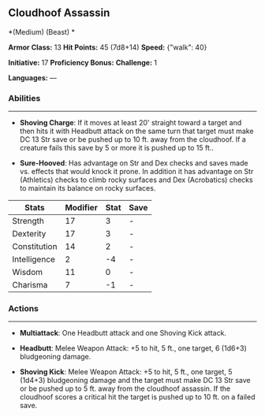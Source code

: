 ## Cloudhoof Assassin
*(Medium) (Beast) *

**Armor Class:** 13
**Hit Points:** 45 (7d8+14)
**Speed:** {"walk": 40}

**Initiative:** 17
**Proficiency Bonus:**
**Challenge:** 1

**Languages:** —

### Abilities
 --- 
- **Shoving Charge**: If it moves at least 20' straight toward a target and then hits it with Headbutt attack on the same turn that target must make DC 13 Str save or be pushed up to 10 ft. away from the cloudhoof. If a creature fails this save by 5 or more it is pushed up to 15 ft..

- **Sure-Hooved**: Has advantage on Str and Dex checks and saves made vs. effects that would knock it prone. In addition it has advantage on Str (Athletics) checks to climb rocky surfaces and Dex (Acrobatics) checks to maintain its balance on rocky surfaces.



| Stats | Modifier | Stat | Save
| ---- | ---- | ---- | ---- |
| Strength | 17 | 3 | - |
| Dexterity | 17 | 3 | - |
| Constitution | 14 | 2 | - |
| Intelligence | 2 | -4 | - |
| Wisdom | 11 | 0 | - |
| Charisma | 7 | -1 | - |

### Actions
 --- 
- **Multiattack**: One Headbutt attack and one Shoving Kick attack.

- **Headbutt**: Melee Weapon Attack: +5 to hit, 5 ft., one target, 6 (1d6+3) bludgeoning damage.

- **Shoving Kick**: Melee Weapon Attack: +5 to hit, 5 ft., one target, 5 (1d4+3) bludgeoning damage and the target must make DC 13 Str save or be pushed up to 5 ft. away from the cloudhoof assassin. If the cloudhoof scores a critical hit the target is pushed up to 10 ft. on a failed save.

